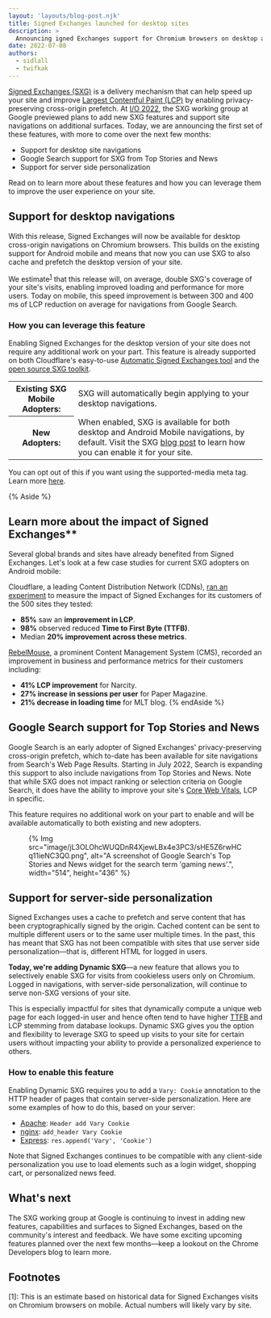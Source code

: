 ```yaml
---
layout: 'layouts/blog-post.njk'
title: Signed Exchanges launched for desktop sites 
description: >
  Announcing igned Exchanges support for Chromium browsers on desktop along with other recent feature launches.
date: 2022-07-08
authors:
  - sidlall
  - twifkak
---
```


[Signed Exchanges (SXG)](https://web.dev/signed-exchanges/) is a delivery mechanism that can help speed up your site and improve [Largest Contentful Paint (LCP)](https://web.dev/lcp/) by enabling privacy-preserving cross-origin prefetch. At [I/O 2022](https://www.youtube.com/watch?v=bxc-Gc8KmF4), the SXG working group at Google previewed plans to add new SXG features and support site navigations on additional surfaces. Today, we are announcing the first set of these features, with more to come over the next few months:

- Support for desktop site navigations 
- Google Search support for SXG from Top Stories and News 
- Support for server side personalization 

Read on to learn more about these features and how you can leverage them to improve the user experience on your site.

## Support for desktop navigations

With this release, Signed Exchanges will now be available for desktop cross-origin navigations on Chromium browsers. This builds on the existing support for Android mobile and means that now you can use SXG to also cache and prefetch the desktop version of your site. 

We estimate<sup><a href="#footnote-1">1</a></sup> that this release will, on average, double SXG's coverage of your site's visits, enabling improved loading and performance for more users. Today on mobile, this speed improvement is between 300 and 400 ms of LCP reduction on average for navigations from Google Search.

### How you can leverage this feature

Enabling Signed Exchanges for the desktop version of your site does not require any additional work on your part. This feature is already supported on both Cloudflare's easy-to-use [Automatic Signed Exchanges tool](https://support.cloudflare.com/hc/articles/4411075595661-Automatic-Signed-Exchanges-SXGs-Beta) and the [open source SXG toolkit](https://web.dev/signed-exchanges/#tooling).

<div class="table-wrapper scrollbar">
  <table>
    <tr>
      <th>
        Existing SXG Mobile Adopters:
      </th>
      <td>
        SXG will automatically begin applying to your desktop navigations.
      </td>
    </tr>
    <tr>
      <th>New Adopters:</th>
      <td>
        When enabled, SXG is available for both desktop and Android Mobile navigations, by default. Visit the SXG <a href="https://web.dev/signed-exchanges/#tooling" rel="noopener">blog post</a> to learn how you can enable it for your site.</td>
    </tr>
  </table>
</div>

You can opt out of this if you want using the supported-media meta tag. Learn more [here](https://github.com/google/webpackager/blob/main/docs/supported_media.md).

{% Aside %}

## Learn more about the impact of Signed Exchanges**

Several global brands and sites have already benefited from Signed Exchanges. Let's look at a few case studies for current SXG adopters on Android mobile:

Cloudflare, a leading Content Distribution Network (CDNs), [ran an experiment](https://blog.cloudflare.com/automatic-signed-exchanges-desktop-android) to measure the impact of Signed Exchanges for its customers of the 500 sites they tested:

- **85%** saw an **improvement in LCP**.
- **98%** observed reduced **Time to First Byte (TTFB)**.
- Median **20% improvement across these metrics**.

[RebelMouse](https://www.rebelmouse.com/signed-exchange?utm_medium=post&utm_source=google&utm_campaign=signed-exchange-co-marketing&utm_content=signed-exchange), a prominent Content Management System (CMS), recorded an improvement in business and performance metrics for their customers including:

- **41% LCP improvement** for Narcity.
- **27% increase in sessions per user** for Paper Magazine.
- **21% decrease in loading time** for MLT blog.
{% endAside %}

## Google Search support for Top Stories and News

Google Search is an early adopter of Signed Exchanges' privacy-preserving cross-origin prefetch, which to-date has been available for site navigations from Search's Web Page Results. Starting in July 2022, Search is expanding this support to also include navigations from Top Stories and News. Note that while SXG does not impact ranking or selection criteria on Google Search, it does have the ability to improve your site's [Core Web Vitals](https://web.dev/vitals/), LCP in specific.

This feature requires no additional work on your part to enable and will be available automatically to both existing and new adopters.

<figure>
  {% Img src="image/jL3OLOhcWUQDnR4XjewLBx4e3PC3/sHE5Z6rwHCq11ieNC3Q0.png", alt="A screenshot of Google Search's Top Stories and News widget for the search term 'gaming news'.", width="514", height="436" %}
</figure>

## Support for server-side personalization

Signed Exchanges uses a cache to prefetch and serve content that has been cryptographically signed by the origin. Cached content can be sent to multiple different users or to the same user multiple times. In the past, this has meant that SXG has not been compatible with sites that use server side personalization&mdash;that is, different HTML for logged in users. 

**Today, we're adding Dynamic SXG**&mdash;a new feature that allows you to selectively enable SXG for visits from cookieless users only on Chromium. Logged in navigations, with server-side personalization, will continue to serve non-SXG versions of your site. 

This is especially impactful for sites that dynamically compute a unique web page for each logged-in user and hence often tend to have higher [TTFB](https://web.dev/ttfb/) and LCP stemming from database lookups. Dynamic SXG gives you the option and flexibility to leverage SXG to speed up visits to your site for certain users without impacting your ability to provide a personalized experience to others.

### How to enable this feature

Enabling Dynamic SXG requires you to add a `Vary: Cookie` annotation to the HTTP header of pages that contain server-side personalization. Here are some examples of how to do this, based on your server:

- [Apache](https://httpd.apache.org/docs/current/mod/mod_headers.html#Header): `Header add Vary Cookie`
- [nginx](https://nginx.org/en/docs/http/ngx_http_headers_module.html#add_header): `add_header Vary Cookie`
- [Express](http://expressjs.com/en/4x/api.html#res.append): `res.append('Vary', 'Cookie')`

Note that Signed Exchanges continues to be compatible with any client-side personalization  you use to load elements such as a login widget, shopping cart, or personalized news feed.

## What's next

The SXG working group at Google is continuing to invest in adding new features, capabilities and surfaces to Signed Exchanges, based on the community's interest and feedback. We have some exciting upcoming features planned over the next few months&mdash;keep a lookout on the Chrome Developers blog to learn more.

## Footnotes

<a name="footnote-1"></a>
\[1\]: This is an estimate based on historical data for Signed Exchanges visits on Chromium browsers on mobile. Actual numbers will likely vary by site.
